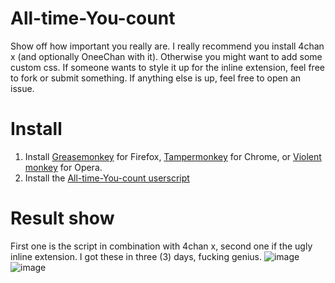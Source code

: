 # All-time-You-count
Show off how important you really are.
I really recommend you install 4chan x (and optionally OneeChan with it).
Otherwise you might want to add some custom css.
If someone wants to style it up for the inline extension, feel free to fork or submit something.
If anything else is up, feel free to open an issue.

# Install

1. Install [Greasemonkey](https://addons.mozilla.org/en-US/firefox/addon/greasemonkey/) for Firefox,
[Tampermonkey](https://chrome.google.com/webstore/detail/tampermonkey/dhdgffkkebhmkfjojejmpbldmpobfkfo) for Chrome, or
[Violent monkey](https://addons.opera.com/en/extensions/details/violent-monkey/) for Opera.
2. Install the [All-time-You-count userscript](https://github.com/WhatIsThisImNotGoodWithComputers/All-time-You-count/raw/master/All-time_You_count.user.js)

# Result show
First one is the script in combination with 4chan x, second one if the ugly inline extension.
I got these in three (3) days, fucking genius.
![image](https://raw.githubusercontent.com/WhatIsThisImNotGoodWithComputers/All-time-You-count/master/img/4chanx.png)
![image](https://raw.githubusercontent.com/WhatIsThisImNotGoodWithComputers/All-time-You-count/master/img/inline.png)
